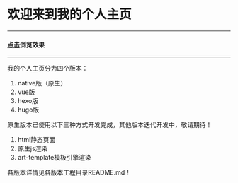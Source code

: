 # 欢迎来到我的个人主页
***
#### [点击](https://fangxiaopeng.github.io)浏览效果

***

我的个人主页分为四个版本：

1. native版（原生）
2. vue版
3. hexo版
4. hugo版

原生版本已使用以下三种方式开发完成，其他版本迭代开发中，敬请期待！

1. html静态页面
2. 原生js渲染
3. art-template模板引擎渲染

各版本详情见各版本工程目录README.md！
